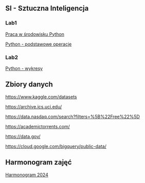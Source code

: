 ## SI - Sztuczna Inteligencja

### Lab1
<a href="lab1/PythonIDE.html">Praca w środowisku Python</a>

<a href="lab1/Python1.html">Python - podstawowe operacje</a>

### Lab2
<a href="lab2/Python2.html">Python - wykresy</a>

## Zbiory danych

<https://www.kaggle.com/datasets>

<https://archive.ics.uci.edu/>

<https://data.nasdaq.com/search?filters=%5B%22Free%22%5D>

<https://academictorrents.com/>

<https://data.gov/>

<https://cloud.google.com/bigquery/public-data/>

## Harmonogram zajęć

<a href = "harmonogram2024.html">Harmonogram 2024</a>



